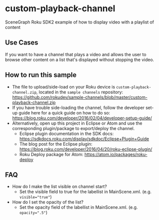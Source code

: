 # custom-playback-channel
SceneGraph Roku SDK2 example of how to display video with a playlist of content

## Use Cases
If you want to have a channel that plays a video and allows the user to browse other content on a list that's displayed without stopping the video.

## How to run this sample
- The file to upload/side-load on your Roku device is ```custom-playback-channel.zip```, located in the ```sample channels``` repository: https://github.com/rokudev/sample-channels/blob/master/custom-playback-channel.zip
- If you have trouble side-loading the channel, follow the developer set-up guide here for a quick guide on how to do so: https://blog.roku.com/developer/2016/02/04/developer-setup-guide/
- Alternatively, open up this project in Eclipse or Atom and use the corresponding plugin/package to export/deploy the channel.
  - Eclipse plugin documentation in the SDK docs: https://sdkdocs.roku.com/display/sdkdoc/Eclipse+Plugin+Guide 
  - The blog post for the Eclipse plugin: https://blog.roku.com/developer/2016/04/20/roku-eclipse-plugin/ 
  - Roku Deploy package for Atom: https://atom.io/packages/roku-deploy 

## FAQ 
- How do I make the list visible on channel start?
    - Set the visible field to true for the labellist in MainScene.xml. (e.g. ```visible="true"```)
- How do I set the opacity of the list? 
    - Set the opacity field of the labellist in MainScene.xml. (e.g. ```opacity=".5"```)
